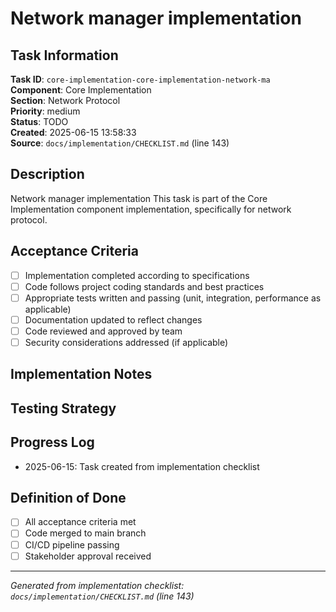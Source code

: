 # Network manager implementation

## Task Information

**Task ID**: `core-implementation-core-implementation-network-ma`  
**Component**: Core Implementation  
**Section**: Network Protocol  
**Priority**: medium  
**Status**: TODO  
**Created**: 2025-06-15 13:58:33  
**Source**: `docs/implementation/CHECKLIST.md` (line 143)  

## Description

Network manager implementation
This task is part of the Core Implementation component implementation, specifically for network protocol.

## Acceptance Criteria

- [ ] Implementation completed according to specifications
- [ ] Code follows project coding standards and best practices
- [ ] Appropriate tests written and passing (unit, integration, performance as applicable)
- [ ] Documentation updated to reflect changes
- [ ] Code reviewed and approved by team
- [ ] Security considerations addressed (if applicable)

## Implementation Notes

<!-- Add specific implementation notes, design decisions, or technical requirements here -->

## Testing Strategy

<!-- Describe the testing approach for this task -->

## Progress Log

<!-- Add progress updates here -->
- 2025-06-15: Task created from implementation checklist

## Definition of Done

- [ ] All acceptance criteria met
- [ ] Code merged to main branch
- [ ] CI/CD pipeline passing
- [ ] Stakeholder approval received

---

*Generated from implementation checklist: `docs/implementation/CHECKLIST.md` (line 143)*
